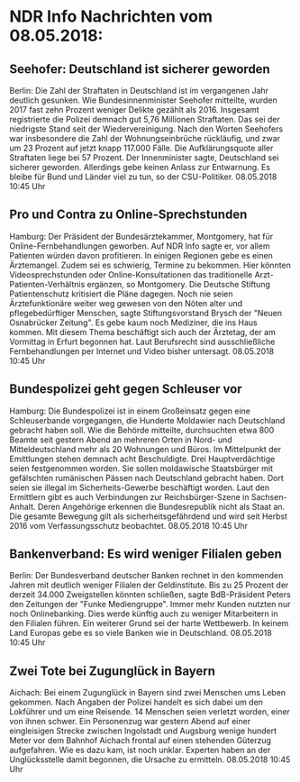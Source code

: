 # NDR Info Nachrichten vom 08.05.2018:


## Seehofer: Deutschland ist sicherer geworden
Berlin:          Die Zahl der Straftaten in Deutschland ist im vergangenen Jahr deutlich gesunken. Wie Bundesinnenminister Seehofer mitteilte, wurden 2017 fast zehn Prozent weniger Delikte gezählt als 2016. Insgesamt registrierte die Polizei demnach gut 5,76 Millionen Straftaten. Das sei der niedrigste Stand seit der Wiedervereinigung. Nach den Worten Seehofers war insbesondere die Zahl der Wohnungseinbrüche rückläufig, und zwar um 23 Prozent auf jetzt knapp 117.000 Fälle. Die Aufklärungsquote aller Straftaten liege bei 57 Prozent. Der Innenminister sagte, Deutschland sei sicherer geworden. Allerdings gebe keinen Anlass zur Entwarnung. Es bleibe für Bund und Länder viel zu tun, so der CSU-Politiker. 08.05.2018 10:45 Uhr 

## Pro und Contra zu Online-Sprechstunden
Hamburg: Der Präsident der Bundesärztekammer, Montgomery, hat für Online-Fernbehandlungen geworben. Auf NDR Info sagte er, vor allem Patienten würden davon profitieren. In einigen Regionen gebe es einen Ärztemangel. Zudem sei es schwierig, Termine zu bekommen. Hier könnten Videosprechstunden oder Online-Konsultationen das traditionelle Arzt-Patienten-Verhältnis ergänzen, so Montgomery. Die Deutsche Stiftung Patientenschutz kritisiert die Pläne dagegen. Noch nie seien Ärztefunktionäre weiter weg gewesen von den Nöten alter und pflegebedürftiger Menschen, sagte Stiftungsvorstand Brysch der "Neuen Osnabrücker Zeitung". Es gebe kaum noch Mediziner, die ins Haus kommen. Mit diesem Thema beschäftigt sich auch der Ärztetag, der am Vormittag in Erfurt begonnen hat. Laut Berufsrecht sind ausschließliche Fernbehandlungen per Internet und Video bisher untersagt. 08.05.2018 10:45 Uhr 

## Bundespolizei geht gegen Schleuser vor
Hamburg: Die Bundespolizei ist in einem Großeinsatz gegen eine Schleuserbande vorgegangen, die Hunderte Moldawier nach Deutschland gebracht haben soll. Wie die Behörde mitteilte, durchsuchten etwa 800 Beamte seit gestern Abend an mehreren Orten in Nord- und Mitteldeutschland mehr als 20 Wohnungen und Büros. Im Mittelpunkt der Emittlungen stehen demnach acht Beschuldigte. Drei Hauptverdächtige seien festgenommen worden. Sie sollen moldawische Staatsbürger mit gefälschten rumänischen Pässen nach Deutschland gebracht haben. Dort seien sie illegal im Sicherheits-Gewerbe beschäftigt worden. Laut den Ermittlern gibt es auch Verbindungen zur Reichsbürger-Szene in Sachsen-Anhalt. Deren Angehörige erkennen die Bundesrepublik nicht als Staat an. Die gesamte Bewegung gilt als sicherheitsgefährdend und wird seit Herbst 2016 vom Verfassungsschutz beobachtet. 08.05.2018 10:45 Uhr 

## Bankenverband: Es wird weniger Filialen geben
Berlin:    Der Bundesverband deutscher Banken rechnet in den kommenden Jahren mit deutlich weniger Filialen der Geldinstitute. Bis zu 25 Prozent der derzeit 34.000 Zweigstellen könnten schließen, sagte BdB-Präsident Peters den Zeitungen der "Funke Mediengruppe". Immer mehr Kunden nutzten nur noch Onlinebanking. Dies werde künftig auch zu weniger Mitarbeitern in den Filialen führen. Ein weiterer Grund sei der harte Wettbewerb. In keinem Land Europas gebe es so viele Banken wie in Deutschland. 08.05.2018 10:45 Uhr 

## Zwei Tote bei Zugunglück in Bayern
Aichach: Bei einem Zugunglück in Bayern sind zwei Menschen ums Leben gekommen. Nach Angaben der Polizei handelt es sich dabei um den Lokführer und um eine Reisende. 14 Menschen seien verletzt worden, einer von ihnen schwer. Ein Personenzug war gestern Abend auf einer eingleisigen Strecke zwischen Ingolstadt und Augsburg wenige hundert Meter vor dem Bahnhof Aichach frontal auf einen stehenden Güterzug aufgefahren. Wie es dazu kam, ist noch unklar. Experten haben an der Unglücksstelle damit begonnen, die Ursache zu ermitteln. 08.05.2018 10:45 Uhr 
